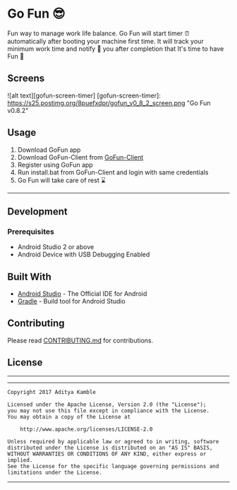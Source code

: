 # Go Fun :sunglasses:

Fun way to manage work life balance. Go Fun will start timer :alarm_clock: automatically after booting your machine first time.
It will track your minimum work time and notify :mega: you after completion that It's time to have Fun :tada:


## Screens

![alt text][gofun-screen-timer]
[gofun-screen-timer]: https://s25.postimg.org/8puefxdpr/gofun_v0_8_2_screen.png "Go Fun v0.8.2"


## Usage


1. Download GoFun app
2. Download GoFun-Client from [GoFun-Client](https://github.com/AkshayChordiya/GoFun-Client)
3. Register using GoFun app
4. Run install.bat from GoFun-Client and login with same credentials
5. Go Fun will take care of rest :hourglass:

--------------------

## Development


### Prerequisites

- Android Studio 2 or above
- Android Device with USB Debugging Enabled


## Built With

* [Android Studio](https://developer.android.com/studio/index.html) - The Official IDE for Android
* [Gradle](https://gradle.org/) - Build tool for Android Studio


## Contributing

Please read [CONTRIBUTING.md](CONTRIBUTING.md) for contributions.


## License
----------

-------
    Copyright 2017 Aditya Kamble

    Licensed under the Apache License, Version 2.0 (the "License");
    you may not use this file except in compliance with the License.
    You may obtain a copy of the License at

        http://www.apache.org/licenses/LICENSE-2.0

    Unless required by applicable law or agreed to in writing, software
    distributed under the License is distributed on an "AS IS" BASIS,
    WITHOUT WARRANTIES OR CONDITIONS OF ANY KIND, either express or implied.
    See the License for the specific language governing permissions and
    limitations under the License.
---